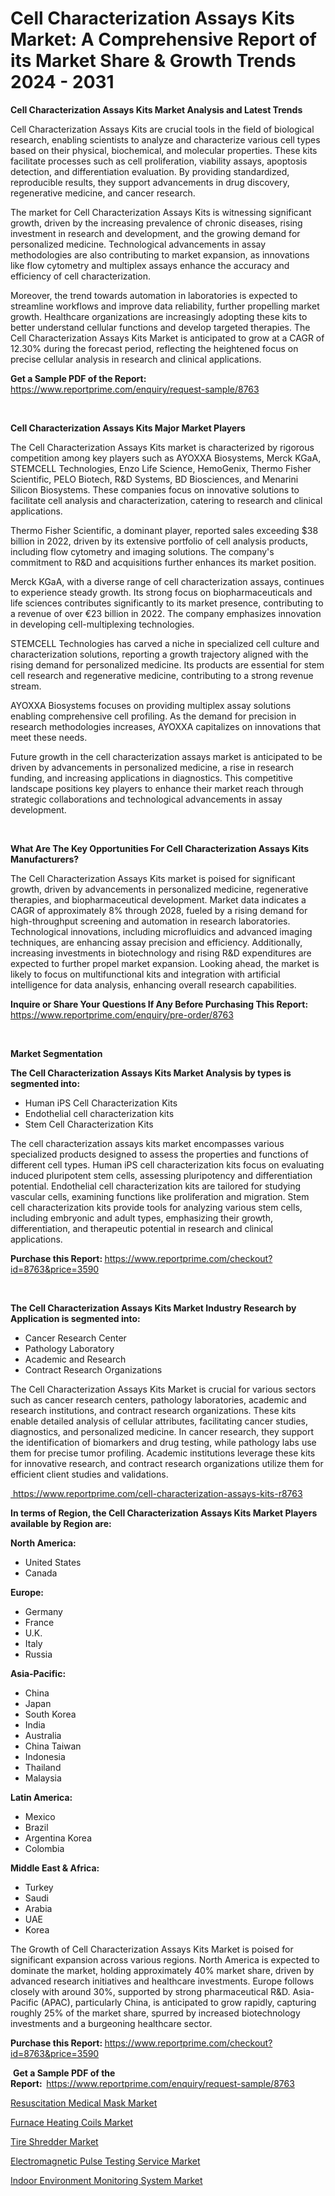 <p><h1>Cell Characterization Assays Kits Market: A Comprehensive Report of its Market Share & Growth Trends 2024 - 2031</h1></p><p><strong>Cell Characterization Assays Kits Market Analysis and Latest Trends</strong></p>
<p><p>Cell Characterization Assays Kits are crucial tools in the field of biological research, enabling scientists to analyze and characterize various cell types based on their physical, biochemical, and molecular properties. These kits facilitate processes such as cell proliferation, viability assays, apoptosis detection, and differentiation evaluation. By providing standardized, reproducible results, they support advancements in drug discovery, regenerative medicine, and cancer research.</p><p>The market for Cell Characterization Assays Kits is witnessing significant growth, driven by the increasing prevalence of chronic diseases, rising investment in research and development, and the growing demand for personalized medicine. Technological advancements in assay methodologies are also contributing to market expansion, as innovations like flow cytometry and multiplex assays enhance the accuracy and efficiency of cell characterization.</p><p>Moreover, the trend towards automation in laboratories is expected to streamline workflows and improve data reliability, further propelling market growth. Healthcare organizations are increasingly adopting these kits to better understand cellular functions and develop targeted therapies. The Cell Characterization Assays Kits Market is anticipated to grow at a CAGR of 12.30% during the forecast period, reflecting the heightened focus on precise cellular analysis in research and clinical applications.</p></p>
<p><strong>Get a Sample PDF of the Report:&nbsp;</strong> <a href="https://www.reportprime.com/enquiry/request-sample/8763?utm_campaign=1131&utm_medium=2&utm_source=Github&utm_content=ia&utm_term=28112024&utm_id=cell-characterization-assays-kits">https://www.reportprime.com/enquiry/request-sample/8763</a></p>
<p>&nbsp;</p>
<p><strong>Cell Characterization Assays Kits Major Market Players</strong></p>
<p><p>The Cell Characterization Assays Kits market is characterized by rigorous competition among key players such as AYOXXA Biosystems, Merck KGaA, STEMCELL Technologies, Enzo Life Science, HemoGenix, Thermo Fisher Scientific, PELO Biotech, R&D Systems, BD Biosciences, and Menarini Silicon Biosystems. These companies focus on innovative solutions to facilitate cell analysis and characterization, catering to research and clinical applications.</p><p>Thermo Fisher Scientific, a dominant player, reported sales exceeding $38 billion in 2022, driven by its extensive portfolio of cell analysis products, including flow cytometry and imaging solutions. The company's commitment to R&D and acquisitions further enhances its market position.</p><p>Merck KGaA, with a diverse range of cell characterization assays, continues to experience steady growth. Its strong focus on biopharmaceuticals and life sciences contributes significantly to its market presence, contributing to a revenue of over €23 billion in 2022. The company emphasizes innovation in developing cell-multiplexing technologies.</p><p>STEMCELL Technologies has carved a niche in specialized cell culture and characterization solutions, reporting a growth trajectory aligned with the rising demand for personalized medicine. Its products are essential for stem cell research and regenerative medicine, contributing to a strong revenue stream.</p><p>AYOXXA Biosystems focuses on providing multiplex assay solutions enabling comprehensive cell profiling. As the demand for precision in research methodologies increases, AYOXXA capitalizes on innovations that meet these needs.</p><p>Future growth in the cell characterization assays market is anticipated to be driven by advancements in personalized medicine, a rise in research funding, and increasing applications in diagnostics. This competitive landscape positions key players to enhance their market reach through strategic collaborations and technological advancements in assay development.</p></p>
<p>&nbsp;</p>
<p><strong>What Are The Key Opportunities For Cell Characterization Assays Kits Manufacturers?</strong></p>
<p><p>The Cell Characterization Assays Kits market is poised for significant growth, driven by advancements in personalized medicine, regenerative therapies, and biopharmaceutical development. Market data indicates a CAGR of approximately 8% through 2028, fueled by a rising demand for high-throughput screening and automation in research laboratories. Technological innovations, including microfluidics and advanced imaging techniques, are enhancing assay precision and efficiency. Additionally, increasing investments in biotechnology and rising R&D expenditures are expected to further propel market expansion. Looking ahead, the market is likely to focus on multifunctional kits and integration with artificial intelligence for data analysis, enhancing overall research capabilities.</p></p>
<p><strong>Inquire or Share Your Questions If Any Before Purchasing This Report:</strong> <a href="https://www.reportprime.com/enquiry/pre-order/8763?utm_campaign=1131&utm_medium=2&utm_source=Github&utm_content=ia&utm_term=28112024&utm_id=cell-characterization-assays-kits">https://www.reportprime.com/enquiry/pre-order/8763</a></p>
<p>&nbsp;</p>
<p><strong>Market Segmentation</strong></p>
<p><strong>The Cell Characterization Assays Kits Market Analysis by types is segmented into:</strong></p>
<p><ul><li>Human iPS Cell Characterization Kits</li><li>Endothelial cell characterization kits</li><li>Stem Cell Characterization Kits</li></ul></p>
<p><p>The cell characterization assays kits market encompasses various specialized products designed to assess the properties and functions of different cell types. Human iPS cell characterization kits focus on evaluating induced pluripotent stem cells, assessing pluripotency and differentiation potential. Endothelial cell characterization kits are tailored for studying vascular cells, examining functions like proliferation and migration. Stem cell characterization kits provide tools for analyzing various stem cells, including embryonic and adult types, emphasizing their growth, differentiation, and therapeutic potential in research and clinical applications.</p></p>
<p><strong>Purchase this Report:&nbsp;</strong><a href="https://www.reportprime.com/checkout?id=8763&price=3590&utm_campaign=1131&utm_medium=2&utm_source=Github&utm_content=ia&utm_term=28112024&utm_id=cell-characterization-assays-kits">https://www.reportprime.com/checkout?id=8763&price=3590</a></p>
<p>&nbsp;</p>
<p><strong>The Cell Characterization Assays Kits Market Industry Research by Application is segmented into:</strong></p>
<p><ul><li>Cancer Research Center</li><li>Pathology Laboratory</li><li>Academic and Research</li><li>Contract Research Organizations</li></ul></p>
<p><p>The Cell Characterization Assays Kits Market is crucial for various sectors such as cancer research centers, pathology laboratories, academic and research institutions, and contract research organizations. These kits enable detailed analysis of cellular attributes, facilitating cancer studies, diagnostics, and personalized medicine. In cancer research, they support the identification of biomarkers and drug testing, while pathology labs use them for precise tumor profiling. Academic institutions leverage these kits for innovative research, and contract research organizations utilize them for efficient client studies and validations.</p></p>
<p><a href="https://www.reportprime.com/cell-characterization-assays-kits-r8763?utm_campaign=1131&utm_medium=2&utm_source=Github&utm_content=ia&utm_term=28112024&utm_id=cell-characterization-assays-kits">&nbsp;https://www.reportprime.com/cell-characterization-assays-kits-r8763</a></p>
<p><strong>In terms of Region, the Cell Characterization Assays Kits Market Players available by Region are:</strong></p>
<p>
    <p> <strong> North America: </strong>
        <ul>
            <li>United States</li>
            <li>Canada</li>
        </ul>
        </p> 
    <p> <strong> Europe: </strong>
        <ul>
            <li>Germany</li>
            <li>France</li>
            <li>U.K.</li>
            <li>Italy</li>
            <li>Russia</li>
        </ul>
        </p> 
    <p> <strong> Asia-Pacific: </strong>
        <ul>
            <li>China</li>
            <li>Japan</li>
            <li>South Korea</li>
            <li>India</li>
            <li>Australia</li>
            <li>China Taiwan</li>
            <li>Indonesia</li>
            <li>Thailand</li>
            <li>Malaysia</li>
        </ul>
        </p> 
    <p> <strong> Latin America: </strong>
        <ul>
            <li>Mexico</li>
            <li>Brazil</li>
            <li>Argentina Korea</li>
            <li>Colombia</li>
        </ul>
        </p> 
    <p> <strong> Middle East & Africa: </strong>
        <ul>
            <li>Turkey</li>
            <li>Saudi</li>
            <li>Arabia</li>
            <li>UAE</li>
            <li>Korea</li>
        </ul>
    </p>
    </p>
<p><p>The Growth of Cell Characterization Assays Kits Market is poised for significant expansion across various regions. North America is expected to dominate the market, holding approximately 40% market share, driven by advanced research initiatives and healthcare investments. Europe follows closely with around 30%, supported by strong pharmaceutical R&D. Asia-Pacific (APAC), particularly China, is anticipated to grow rapidly, capturing roughly 25% of the market share, spurred by increased biotechnology investments and a burgeoning healthcare sector.</p></p>
<p><strong>Purchase this Report: </strong><a href="https://www.reportprime.com/checkout?id=8763&price=3590&utm_campaign=1131&utm_medium=2&utm_source=Github&utm_content=ia&utm_term=28112024&utm_id=cell-characterization-assays-kits">https://www.reportprime.com/checkout?id=8763&price=3590</a></p>
<p>&nbsp;<strong>Get a Sample PDF of the Report:&nbsp;&nbsp;</strong><a href="https://www.reportprime.com/enquiry/request-sample/8763?utm_campaign=1131&utm_medium=2&utm_source=Github&utm_content=ia&utm_term=28112024&utm_id=cell-characterization-assays-kits">https://www.reportprime.com/enquiry/request-sample/8763</a></p>
<p><strong></strong></p>
<p><p><a href="https://github.com/CliffMedina6/Market-Research-Report-List-7/blob/main/resuscitation-medical-mask-market.md?utm_campaign=1131&utm_medium=2&utm_source=Github&utm_content=ia&utm_term=28112024&utm_id=cell-characterization-assays-kits">Resuscitation Medical Mask Market</a></p><p><a href="https://www.linkedin.com/pulse/furnace-heating-coils-market-drivers-competitive-strategy-rz0le?utm_campaign=1131&utm_medium=2&utm_source=Github&utm_content=ia&utm_term=28112024&utm_id=cell-characterization-assays-kits">Furnace Heating Coils Market</a></p><p><a href="https://www.linkedin.com/pulse/tire-shredder-ecosystem-mapping-innovation-value-chains-2024-2031-wiq5e?utm_campaign=1131&utm_medium=2&utm_source=Github&utm_content=ia&utm_term=28112024&utm_id=cell-characterization-assays-kits">Tire Shredder Market</a></p><p><a href="https://issuu.com/reportprime-2/docs/electromagnetic-pulse-testing-servi_9e5fe1c6f6d2f0?utm_campaign=1131&utm_medium=2&utm_source=Github&utm_content=ia&utm_term=28112024&utm_id=cell-characterization-assays-kits">Electromagnetic Pulse Testing Service Market</a></p><p><a href="https://issuu.com/reportprime-2/docs/indoor-environment-monitoring-syste_3d7aba8243adc7?utm_campaign=1131&utm_medium=2&utm_source=Github&utm_content=ia&utm_term=28112024&utm_id=cell-characterization-assays-kits">Indoor Environment Monitoring System Market</a></p></p>